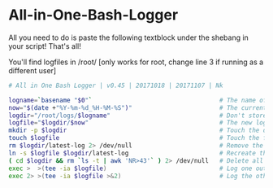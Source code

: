 # All-in-One-Bash-Logger

All you need to do is paste the following textblock under the shebang in your script! That's all!

You'll find logfiles in /root/ [only works for root, change line 3 if running as a different user]

```bash
# All in One Bash Logger | v0.45 | 20171018 | 20171107 | Nk

logname=`basename "$0"`                                   # The name of this script
now="$(date +"%Y-%m-%d_%H-%M-%S")"                        # The current timestamp
logdir="/root/logs/$logname"                              # Don't store anything else than logs in here!
logfile="$logdir/$now"                                    # The new logfile
mkdir -p $logdir                                          # Touch the dir
touch $logfile                                            # Touch the file
rm $logdir/latest-log 2> /dev/null                        # Remove the old latest-log symlink
ln -s $logfile $logdir/latest-log                         # Recreate the symlink
( cd $logdir && rm `ls -t | awk 'NR>43'` ) 2> /dev/null   # Delete all logs older than the newest 42
exec >  >(tee -ia $logfile)                               # Log one output to logfile
exec 2> >(tee -ia $logfile >&2)                           # Log the other output to logfile
```
